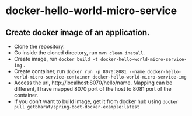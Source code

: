 # docker-hello-world-micro-service
## Create docker image of an application.
- Clone the repository.
- Go inside the cloned directory, run  `mvn clean inatall`.
- Create image, run  `docker build -t docker-hello-world-micro-service-img` .
- Create container, run  `docker run -p 8070:8081 --name docker-hello-world-micro-service-container docker-hello-world-micro-service-img`
- Access the url, http://localhost:8070/hello/name. Mapping can be different, I have mapped 8070 port of the host to 8081 port of the container.
- If you don't want to build image, get it from docker hub using `docker pull getbharat/spring-boot-docker-example:latest`

